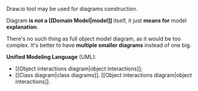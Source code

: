 Draw.io tool may be used for diagrams construction.

Diagram **is not a [[Domain Model|model]]** itself, it just **means for** model **explanation**.

There's no such thing as full object model diagram, as it would be too complex. It's better to have **multiple smaller diagrams** instead of one big.

**Unified Modeling Language** (UML):
- [[Object interactions diagram|object interactions]];
- [[Class diagram|class diagrams]].
[[Object interactions diagram|object interactions]].

